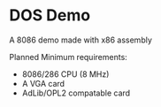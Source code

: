 # DOS Demo

A 8086 demo made with x86 assembly

Planned Minimum requirements:
- 8086/286 CPU (8 MHz)
- A VGA card
- AdLib/OPL2 compatable card
